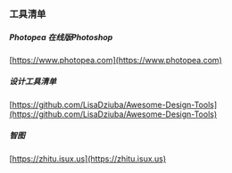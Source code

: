 ### 工具清单  



##### Photopea 在线版Photoshop
[https://www.photopea.com](https://www.photopea.com)
  
  
##### 设计工具清单  
[https://github.com/LisaDziuba/Awesome-Design-Tools](https://github.com/LisaDziuba/Awesome-Design-Tools)  


#####  智图  
[https://zhitu.isux.us](https://zhitu.isux.us)  

